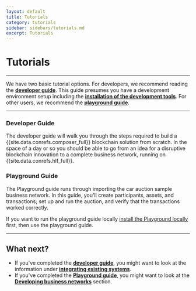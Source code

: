 ```yaml
---
layout: default
title: Tutorials
category: tutorials
sidebar: sidebars/tutorials.md
excerpt: Tutorials
---
```


# Tutorials

---

We have two basic tutorial options. For developers, we recommend reading the [**developer guide**](../tutorials/developer-guide.html). This guide presumes you have a development environment setup including the [**installation of the development tools**](../getting-started/development-tools.html). For other users, we recommend the [**playground guide**](../tutorials/playground-guide.html).

---

### Developer Guide

The developer guide will walk you through the steps required to build a {{site.data.conrefs.composer_full}} blockchain solution from scratch. In the space of a day or so you should be able to go from an idea for a disruptive blockchain innovation to a complete business network, running on {{site.data.conrefs.hlf_full}}.

### Playground Guide

The Playground guide runs through importing the car auction sample business network. In this guide, you'll create participants, assets, and transactions; set up and run the auction, and verify that the transactions worked correctly.

If you want to run the playground guide locally [install the Playground locally](../getting-started/using-playground-locally.html) first, then use the playground guide.

---

## What next?

* If you've completed the [**developer guide**](../tutorials/developer-guide.html), you might want to look at the information under [**integrating existing systems**](../integrating/integrating-index.html).
* If you've completed the [**Playground guide**](../tutorials/playground-guide.html), you might want to look at the [**Developing business networks**](../business-network/businessnetwork.html) section.
